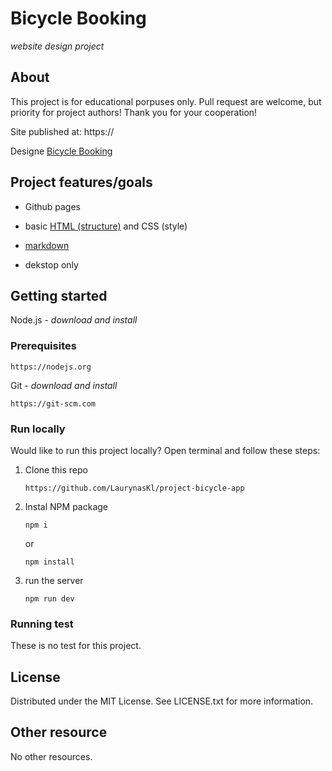 # Bicycle Booking

_website design project_

## About

This project is for educational porpuses only. Pull request are welcome, but priority for project authors! Thank you for your cooperation!

Site published at: https://

Designe [Bicycle Booking](https://dribbble.com/shots/4026998-Home-Page-for-Bicycle-Booking/attachments/10156345?mode=media)

## Project features/goals

- Github pages
- basic [HTML (structure)](https://www.w3schools.com/TAGS/default.asp) and CSS (style)
- [markdown](https://docs.github.com/en/get-started/writing-on-github/getting-started-with-writing-and-formatting-on-github/basic-writing-and-formatting-syntax)

- dekstop only

## Getting started
Node.js - _download and install_

### Prerequisites
```
https://nodejs.org
```

Git - _download and install_

```
https://git-scm.com
```

### Run locally

Would like to run this project locally? Open terminal and follow these steps:

1. Clone this repo

    ```
    https://github.com/LaurynasKl/project-bicycle-app
    ```

2. Instal NPM package
    ```
    npm i
    ```
    or
    ```
    npm install
    ```

3. run the server
    ```
    npm run dev
    ```

### Running test

These is no test for this project.

## License

Distributed under the MIT License. See LICENSE.txt for more information.

## Other resource
No other resources.